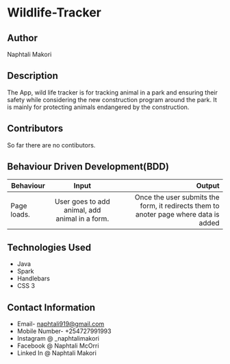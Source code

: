 # Wildlife-Tracker

## Author
Naphtali Makori

## Description
 
The App, wild life tracker is for tracking animal in a park and ensuring their safety while considering the new construction program around the park. It is mainly for protecting animals endangered by the construction. 

## Contributors

So far there are no contibutors.

## Behaviour Driven Development(BDD)
|Behaviour 	           |    Input 	                 |       Output          |
|----------------------------------------------|:-----------------------------------:|-----------------------------:|       
|Page loads.                         |   User goes to add animal, add animal in a form.              |Once the user submits the form, it redirects them to anoter page where data is added    |                       |

## Technologies Used

* Java
* Spark
* Handlebars
* CSS 3

## Contact Information
* Email- naphtali919@gmail.com
* Mobile Number- +254727991993
* Instagram @ _naphtalimakori
* Facebook @ Naphtali McOrri
* Linked In @ Naphtali Makori
